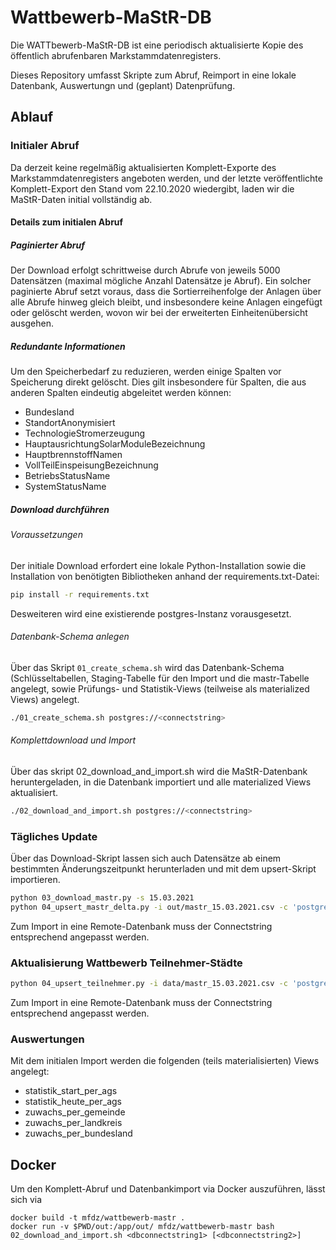 # Wattbewerb-MaStR-DB

Die WATTbewerb-MaStR-DB ist eine periodisch aktualisierte Kopie des öffentlich abrufenbaren 
Markstammdatenregisters. 

Dieses Repository umfasst Skripte zum Abruf, Reimport in eine lokale Datenbank, Auswertungn und (geplant) Datenprüfung.

## Ablauf

### Initialer Abruf
Da derzeit keine regelmäßig aktualisierten Komplett-Exporte des Markstammdatenregisters angeboten werden, und der letzte veröffentlichte Komplett-Export den Stand vom 22.10.2020 wiedergibt, laden 
wir die MaStR-Daten initial vollständig ab. 

#### Details zum initialen Abruf
##### Paginierter Abruf
Der Download erfolgt schrittweise durch Abrufe von jeweils 5000 Datensätzen (maximal mögliche Anzahl Datensätze je Abruf). Ein solcher paginierte Abruf setzt voraus, dass die Sortierreihenfolge der Anlagen über alle Abrufe hinweg gleich bleibt, und insbesondere keine Anlagen eingefügt oder gelöscht werden, wovon wir bei der erweiterten Einheitenübersicht ausgehen.

##### Redundante Informationen
Um den Speicherbedarf zu reduzieren, werden einige Spalten vor Speicherung direkt gelöscht. 
Dies gilt insbesondere für Spalten, die aus anderen Spalten eindeutig abgeleitet werden können:

* Bundesland
* StandortAnonymisiert
* TechnologieStromerzeugung
* HauptausrichtungSolarModuleBezeichnung 
* HauptbrennstoffNamen
* VollTeilEinspeisungBezeichnung 
* BetriebsStatusName 
* SystemStatusName

##### Download durchführen

###### Voraussetzungen

Der initiale Download erfordert eine lokale Python-Installation sowie die Installation von benötigten Bibliotheken anhand der requirements.txt-Datei:

```sh
pip install -r requirements.txt
```

Desweiteren wird eine existierende postgres-Instanz vorausgesetzt.

###### Datenbank-Schema anlegen
Über das Skript `01_create_schema.sh` wird das Datenbank-Schema (Schlüsseltabellen, Staging-Tabelle für den Import und die mastr-Tabelle angelegt, sowie Prüfungs- und Statistik-Views (teilweise als materialized Views) angelegt.

```sh
./01_create_schema.sh postgres://<connectstring>
```

###### Komplettdownload und Import

Über das skript 02_download_and_import.sh wird die MaStR-Datenbank heruntergeladen, in die Datenbank importiert und alle materialized Views aktualisiert.

```sh
./02_download_and_import.sh postgres://<connectstring>
```

### Tägliches Update

Über das Download-Skript lassen sich auch Datensätze ab einem bestimmten Änderungszeitpunkt herunterladen und mit dem upsert-Skript importieren.

```sh
python 03_download_mastr.py -s 15.03.2021
python 04_upsert_mastr_delta.py -i out/mastr_15.03.2021.csv -c 'postgresql://postgres:@localhost:25432/postgres'
```

Zum Import in eine Remote-Datenbank muss der Connectstring entsprechend angepasst werden.

### Aktualisierung Wattbewerb Teilnehmer-Städte


```sh
python 04_upsert_teilnehmer.py -i data/mastr_15.03.2021.csv -c 'postgresql://postgres:@localhost:25432/postgres'
```

Zum Import in eine Remote-Datenbank muss der Connectstring entsprechend angepasst werden.

### Auswertungen
Mit dem initialen Import werden die folgenden (teils materialisierten) Views angelegt:

* statistik_start_per_ags
* statistik_heute_per_ags
* zuwachs_per_gemeinde
* zuwachs_per_landkreis
* zuwachs_per_bundesland

## Docker
Um den Komplett-Abruf und Datenbankimport via Docker auszuführen, lässt sich via

```
docker build -t mfdz/wattbewerb-mastr .
docker run -v $PWD/out:/app/out/ mfdz/wattbewerb-mastr bash 02_download_and_import.sh <dbconnectstring1> [<dbconnectstring2>]
``` 

